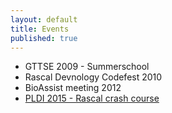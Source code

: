 ```yaml
---
layout: default
title: Events
published: true
---
```


* GTTSE 2009 - Summerschool
* Rascal Devnology Codefest 2010
* BioAssist meeting 2012
* [PLDI 2015 - Rascal crash course](./pldi-2015/)

